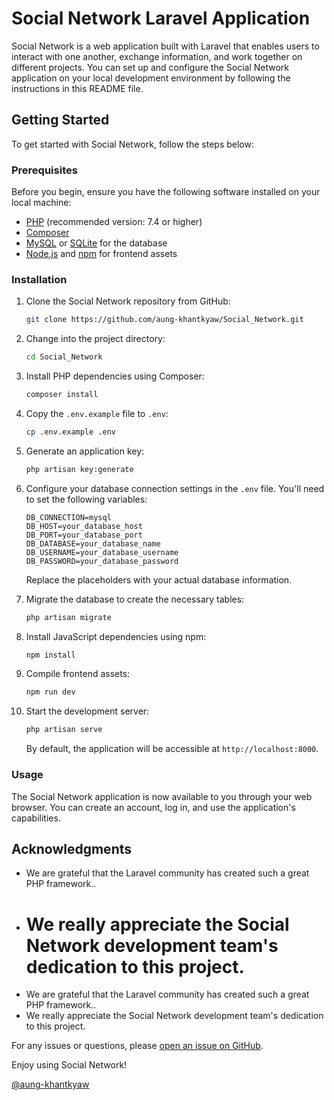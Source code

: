 # Social Network Laravel Application

Social Network is a web application built with Laravel that enables users to interact with one another, exchange information, and work together on different projects. You can set up and configure the Social Network application on your local development environment by following the instructions in this README file.

## Getting Started

To get started with Social Network, follow the steps below:

### Prerequisites

Before you begin, ensure you have the following software installed on your local machine:

-   [PHP](https://www.php.net/) (recommended version: 7.4 or higher)
-   [Composer](https://getcomposer.org/)
-   [MySQL](https://www.mysql.com/) or [SQLite](https://www.sqlite.org/) for the database
-   [Node.js](https://nodejs.org/) and [npm](https://www.npmjs.com/) for frontend assets

### Installation

1. Clone the Social Network repository from GitHub:

    ```bash
    git clone https://github.com/aung-khantkyaw/Social_Network.git
    ```

2. Change into the project directory:

    ```bash
    cd Social_Network
    ```

3. Install PHP dependencies using Composer:

    ```bash
    composer install
    ```

4. Copy the `.env.example` file to `.env`:

    ```bash
    cp .env.example .env
    ```

5. Generate an application key:

    ```bash
    php artisan key:generate
    ```

6. Configure your database connection settings in the `.env` file. You'll need to set the following variables:

    ```
    DB_CONNECTION=mysql
    DB_HOST=your_database_host
    DB_PORT=your_database_port
    DB_DATABASE=your_database_name
    DB_USERNAME=your_database_username
    DB_PASSWORD=your_database_password
    ```

    Replace the placeholders with your actual database information.

7. Migrate the database to create the necessary tables:

    ```bash
    php artisan migrate
    ```

8. Install JavaScript dependencies using npm:

    ```bash
    npm install
    ```

9. Compile frontend assets:

    ```bash
    npm run dev
    ```
10. Start the development server:

    ```bash
    php artisan serve
    ```

    By default, the application will be accessible at `http://localhost:8000`.

### Usage

The Social Network application is now available to you through your web browser. You can create an account, log in, and use the application's capabilities.

## Acknowledgments

-   We are grateful that the Laravel community has created such a great PHP framework..
-   # We really appreciate the Social Network development team's dedication to this project.
-   We are grateful that the Laravel community has created such a great PHP framework..
-   We really appreciate the Social Network development team's dedication to this project.

For any issues or questions, please [open an issue on GitHub](https://github.com/aung-khantkyaw/Social_Network/issues).

Enjoy using Social Network!

[@aung-khantkyaw](https://github.com/aung-khantkyaw)
